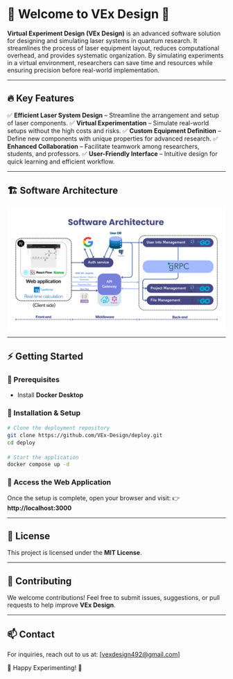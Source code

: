# 🚀 Welcome to **VEx Design** 🔭

**Virtual Experiment Design (VEx Design)** is an advanced software solution for designing and simulating laser systems in quantum research. It streamlines the process of laser equipment layout, reduces computational overhead, and provides systematic organization. By simulating experiments in a virtual environment, researchers can save time and resources while ensuring precision before real-world implementation.

---

## 🔥 Key Features

✅ **Efficient Laser System Design** – Streamline the arrangement and setup of laser components.
✅ **Virtual Experimentation** – Simulate real-world setups without the high costs and risks.
✅ **Custom Equipment Definition** – Define new components with unique properties for advanced research.
✅ **Enhanced Collaboration** – Facilitate teamwork among researchers, students, and professors.
✅ **User-Friendly Interface** – Intuitive design for quick learning and efficient workflow.

---

## 🏗️ Software Architecture

![Software Architecture](https://raw.githubusercontent.com/VEx-Design/.github/main/profile/SoftwareArchitecture.png)

---

## ⚡ Getting Started

### 🔹 Prerequisites
- Install **Docker Desktop**

### 🔹 Installation & Setup
```bash
# Clone the deployment repository
git clone https://github.com/VEx-Design/deploy.git
cd deploy

# Start the application
docker compose up -d
```

### 🔹 Access the Web Application
Once the setup is complete, open your browser and visit:
👉 **http://localhost:3000**

---

## 📜 License
This project is licensed under the **MIT License**.

---

## 👥 Contributing
We welcome contributions! Feel free to submit issues, suggestions, or pull requests to help improve **VEx Design**.

---

## 📫 Contact
For inquiries, reach out to us at: [vexdesign492@gmail.com]

🚀 Happy Experimenting! 🎯
